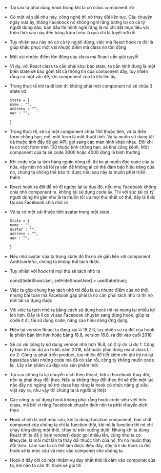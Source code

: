 - Tại sao ta phải dùng hook trong khi ta có class component rồi
- Có một vấn đề như này, công nghệ thì nó thay đổi liên tục. Câu chuyện ngày xưa ấy, thằng Facebook nó không nghĩ rằng tương lai có cả tỷ người dùng đâu, ban đầu thì mình nghĩ rằng là nó chỉ đặt mục tiêu vài triệu thôi sau này đến hàng trăm triệu là quá chi là tuyệt vời rồi.
- Tuy nhiên sau này nó có cả tỷ người dùng, việc mà React hook ra đời là giúp khắc phục một vài nhược điểm mà class nó tồn động
- Một vài nhược điểm tồn động của class mà React cần giải quyết
- Ví dụ, với React class ta cần phải khai báo state, ta cần hình dung là một biến state sẽ bao gồm tất cả thông tin của component đấy, tuy nhiên rằng có một vấn đề, khi component của ta lớn lên ấy.
- Trong thực tế khi ta đi làm thì không phải một component nó sẽ chứa 3 state vd

      State = {
      name : "",
      address : "",
      age : "",

  }

- Trong thực tế, sẽ có một component chứa 150 thuộc tính, vd ta điền form chẳng hạn, mỗi một form là một thuột tính. Và ta muốn sử dụng tất cả thuộc tính đấy để gọi API, gọi sang các màn hình khác nhau. Đôi khi ta có một form trên 100 thuộc tính chẳng hạn, sẽ khá cồng kềnh. Một component của ta sẽ code 3000 hoặc 4000 dòng là bình thường
- Khi code của ta tính hàng nghìn dòng rồi thì ko ai muốn đọc code của ta nữa, vậy nên nó sẽ lòi ra vấn đề không ai có thể đảm bảo hiệu năng của nó, chúng ta không thể bảo trì được nếu sau này ta muốn phát triển thêm
- React hook ra đời để nó đi ngược lại tư duy đó, nếu như Facebook không chia nhỏ component ra, không tái sử dụng code ấy. Thì với sức tải cả tỷ người dùng thì gần như là ta muốn tối ưu mọi thứ nhất có thể, đấy là lí do tại sao Facebook chia nhỏ ra
- Vd ta có một cái thuộc tính avatar trong một state

      State = {
      name : "",
      avatar : "",
      address : "",
      age : "",

  }

- Nếu như avatar của ta trong state đó thì nó sẽ gắn liền với component AddUserInfor, chúng ta không thể tách được
- Tuy nhiên với hook thì mọi thứ sẽ tách nhỏ ra

  const[hideShowUser, setHideShowUser] = useState(true);

- Việc ta gộp chung hay tách nhỏ thì đều là ưu nhược điểm của nó thôi, nhưng bài toán mà Facebook gặp phải là nó cần phải tách nhỏ ra thì nó mới tái sử dụng được
- Với việc ta tách nhỏ ra bằng cách sử dụng hook thì nó mang lại nhiều lợi ích hơn. Đấy là lí do vì sao Facebook chuyển sang dùng hook, giúp ta code ít đi, tái sử dụng code, nâng cao hiệu năng ứng dụng
- Hiện tại version React ta đang xài là 18.2.0, tuy nhiên sự ra đời của hook là phiên bản lớn hơn hoặc bằng 16.8, version 16.8. ra đời vào cuối 2018
- Sẽ có vài công ty sử dụng version nhỏ hơn 16.8, có 2 lý do
  Lí do 1: Công ty bảo trì các dự án trước năm 2018, bắt buộc phải dùng react class
  Lí do 2: Công ty phát triển product, tuy nhiên để tiết kiệm chi phí thì nó lại base(dựa vào) những code mà đã có sẵn rồi, công ty không muốn code lại. Lấy sản phẩm cũ đập vào sản phẩm mới
- Tại sao chúng ta lại chuyển dịch theo React, bởi vì Facebook thay đổi, nên ta phải thay đổi theo. Nếu ta không thay đổi theo thì sẽ đến một lúc nào đấy nó ngừng hỗ trợ class hay rằng là hook có chức năng gì siêu việt xảy ra, như vậy thì chúng ta là người bị thiệt
- Các công ty sử dụng hook không phải rằng hook code siêu việt hơn class, mà bởi vì rằng Facebook chuyển dịch nên ta phải chuyển dịch theo
- Hook chính là một móc câu, khi ta dùng function component, bản chất componet của chúng ta chỉ là function thôi, khi nó là function thì nó chỉ chạy từng dòng một thôi, chạy từ trên xuống dưới. Nhưng khi ta dùng React thì ta để ý hàm render() được gọi nhiều lần, cũng như ta có lifecycle, là mỗi một lần ta thay đổi thuộc tính của nó, thì nó muốn thay đổi theo. Làm sao ta có thể làm được điều đấy, đấy là lí do hook ra đời, hook sẽ là móc câu và móc vào componet cho chúng ta.
- Hook ở đây chỉ có một nhiệm vụ duy nhất thôi là cắm vào componet của ta, khi nào ta cần thì hook sẽ gọi tới

